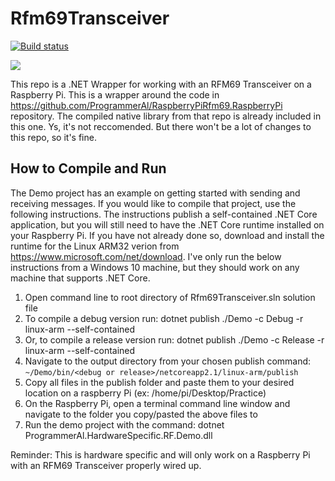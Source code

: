 # Rfm69Transceiver

[![Build status](https://dev.azure.com/ProgrammerAl/OSS/_apis/build/status/Rfm69Transceiver.Wrapper.Net)](https://dev.azure.com/ProgrammerAl/OSS/_build/latest?definitionId=30)

![](https://sonarcloud.io/api/project_badges/measure?project=Rfm69Transceiver.Wrapper.Net&metric=alert_status)

This repo is a .NET Wrapper for working with an RFM69 Transceiver on a Raspberry Pi. This is a wrapper around the code in https://github.com/ProgrammerAl/RaspberryPiRfm69.RaspberryPi repository. The compiled native library from that repo is already included in this one. Ys, it's not reccomended. But there won't be a lot of changes to this repo, so it's fine.

## How to Compile and Run
The Demo project has an example on getting started with sending and receiving messages. If you would like to compile that project, use the following instructions. The instructions publish a self-contained .NET Core application, but you will still need to have the .NET Core runtime installed on your Raspberry Pi. If you have not already done so, download and install the runtime for the Linux ARM32 verion from https://www.microsoft.com/net/download. I've only run the below instructions from a Windows 10 machine, but they should work on any machine that supports .NET Core.

1. Open command line to root directory of Rfm69Transceiver.sln solution file
1. To compile a debug version run: dotnet publish ./Demo -c Debug -r linux-arm --self-contained
1. Or, to compile a release version run: dotnet publish ./Demo -c Release -r linux-arm --self-contained
1. Navigate to the output directory from your chosen publish command: `~/Demo/bin/<debug or release>/netcoreapp2.1/linux-arm/publish`
1. Copy all files in the publish folder and paste them to your desired location on a raspberry Pi (ex: /home/pi/Desktop/Practice)
1. On the Raspberry Pi, open a terminal command line window and navigate to the folder you copy/pasted the above files to
1. Run the demo project with the command: dotnet ProgrammerAl.HardwareSpecific.RF.Demo.dll

Reminder: This is hardware specific and will only work on a Raspberry Pi with an RFM69 Transceiver properly wired up.

